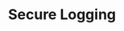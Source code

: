 ---
sidebar_position: 8
title: "Secure Logging"
sidebar_label: "Secure Logging"
description: "Implement secure logging practices in Alpine Linux systems - protect log files, encrypt sensitive logs, control log access, and ensure log integrity."
keywords:
  - "alpine secure logging"
  - "log security"
  - "log encryption"
  - "log protection"
  - "log integrity"
tags:
  - alpine
  - secure-logging
  - log-security
  - encryption
  - security
slug: /linux/alpine/administration/log-management/secure-logging
---